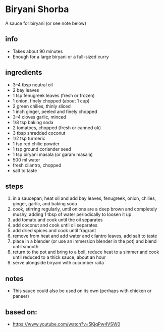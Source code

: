 # Biryani Shorba  
A sauce for biryani (or see note below)  

## info  
* Takes about 90 minutes  
* Enough for a large biryani or a full-sized curry

## ingredients  
* 3–4 tbsp neutral oil  
* 2 bay leaves  
* 1 tsp fenugreek leaves (fresh or frozen)  
* 1 onion, finely chopped (about 1 cup)  
* 2 green chilies, thinly sliced  
* 1 inch ginger, peeled and finely chopped  
* 3–4 cloves garlic, minced  
* 1/8 tsp baking soda   
* 2 tomatoes, chopped (fresh or canned ok)  
* 3 tbsp shredded coconut  
* 1/2 tsp turmeric  
* 1 tsp red chilie powder  
* 1 tsp ground coriander seed  
* 1 tsp biryani masala (or garam masala)  
* 500 ml water  
* fresh cilantro, chopped  
* salt to taste  

## steps  
1. in a saucepan, heat oil and add bay leaves, fenugreek, onion, chilies, ginger, garlic, and baking soda  
2. cook, stirring regularly, until onions are a deep brown and completely mushy, adding 1 tbsp of water periodically to loosen it up  
3. add tomato and cook until the oil separates  
4. add coconut and cook until oil separates  
5. add dried spices and cook until fragrant  
6. remove from heat and add water and cilantro leaves, add salt to taste  
7. place in a blender (or use an immersion blender in the pot) and blend until smooth  
8. return to the pot and bring to a boil, reduce heat to a simmer and cook until reduced to a thick sauce, about an hour  
9. serve alongside biryani with cucumber raita  

## notes
* This sauce could also be used on its own (perhaps with chicken or paneer)  

## based on:
* https://www.youtube.com/watch?v=5KjqPw4VSW0  

